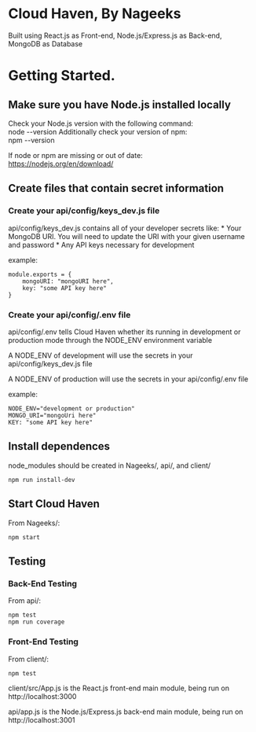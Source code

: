 # Cloud Haven, By Nageeks

Built using React.js as Front-end, Node.js/Express.js as Back-end, MongoDB as Database

# Getting Started. 

## Make sure you have Node.js installed locally

Check your Node.js version with the following command:  
    node --version
Additionally check your version of npm:  
    npm --version

If node or npm are missing or out of date:  
https://nodejs.org/en/download/  

## Create files that contain secret information

### Create your api/config/keys_dev.js file
api/config/keys_dev.js contains all of your developer secrets like:
    * Your MongoDB URI. You will need to update the URI with your given username and password 
    * Any API keys necessary for development

example:

    module.exports = {
        mongoURI: "mongoURI here",
        key: "some API key here"
    }

### Create your api/config/.env file
api/config/.env tells Cloud Haven whether its running in development or production mode through the NODE_ENV environment variable 

A NODE_ENV of development will use the secrets in your api/config/keys_dev.js file 

A NODE_ENV of production will use the secrets in your api/config/.env file

example:  

    NODE_ENV="development or production"
    MONGO_URI="mongoUri here"
    KEY: "some API key here"

## Install dependences
node_modules should be created in Nageeks/, api/, and client/

    npm run install-dev  

## Start Cloud Haven
From Nageeks/:  

    npm start 

## Testing

### Back-End Testing
From api/:  

    npm test
    npm run coverage

### Front-End Testing
From client/:  

    npm test

client/src/App.js is the React.js front-end main module, being run on http://localhost:3000 

api/app.js is the Node.js/Express.js back-end main module, being run on http://localhost:3001

